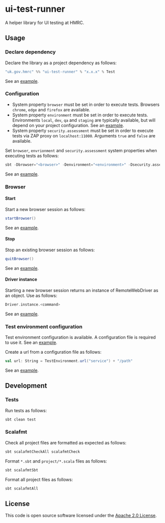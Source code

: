 # ui-test-runner

A helper library for UI testing at HMRC.

## Usage

### Declare dependency

Declare the library as a project dependency as follows:

```scala
"uk.gov.hmrc" %% "ui-test-runner" % "x.x.x" % Test
```

See an [example](https://github.com/hmrc/platform-test-example-ui-journey-tests/blob/main/project/Dependencies.scala).

### Configuration

- System property `browser` must be set in order to execute tests. Browsers `chrome`, `edge` and `firefox` are available.
- System property `environment` must be set in order to execute tests. Environments `local`, `dev`, `qa` and `staging` are typically available, but will depend on your project configuration. See an [example](https://github.com/hmrc/platform-test-example-ui-journey-tests/blob/main/src/test/resources/application.conf).
- System property `security.assessment` must be set in order to execute tests via ZAP proxy on `localhost:11000`. Arguments `true` and `false` are available.

Set `browser`, `envrionment` and `security.assessment` system properties when executing tests as follows:

```sbt
sbt -Dbrowser="<browser>" -Denvironment="<environment>" -Dsecurity.assessment="<security.asessment>" "testOnly uk.gov.hmrc.ui.specs.*"
```

See an [example](https://github.com/hmrc/platform-test-example-ui-journey-tests/blob/main/run-tests.sh).

### Browser

#### Start

Start a new browser session as follows:

```scala
startBrowser()
```

See an [example](https://github.com/hmrc/platform-test-example-ui-journey-tests/blob/main/src/test/scala/uk/gov/hmrc/ui/specs/BaseSpec.scala).

#### Stop

Stop an existing browser session as follows:

```scala
quitBrowser()
```

See an [example](https://github.com/hmrc/platform-test-example-ui-journey-tests/blob/main/src/test/scala/uk/gov/hmrc/ui/specs/BaseSpec.scala).

#### Driver instance

Starting a new browser session returns an instance of RemoteWebDriver as an object. Use as follows:

```scala
Driver.instance.<command>
```

See an [example](https://github.com/hmrc/platform-test-example-ui-journey-tests/blob/main/src/test/scala/uk/gov/hmrc/ui/pages/BasePage.scala).

### Test environment configuration

Test environment configuration is available. A configuration file is required to use it. See an [example](https://github.com/hmrc/platform-test-example-ui-journey-tests/blob/main/src/test/resources/application.conf).

Create a url from a configuration file as follows:

```scala
val url: String = TestEnvironment.url("service") + "/path"
```

See an [example](https://github.com/hmrc/platform-test-example-ui-journey-tests/blob/main/src/test/scala/uk/gov/hmrc/ui/pages/VATReturnPeriod.scala).

## Development

### Tests

Run tests as follows:

```bash
sbt clean test
```

### Scalafmt

Check all project files are formatted as expected as follows:

```bash
sbt scalafmtCheckAll scalafmtCheck
```

Format `*.sbt` and `project/*.scala` files as follows:

```bash
sbt scalafmtSbt
```

Format all project files as follows:

```bash
sbt scalafmtAll
```

## License

This code is open source software licensed under the [Apache 2.0 License]("http://www.apache.org/licenses/LICENSE-2.0.html").
